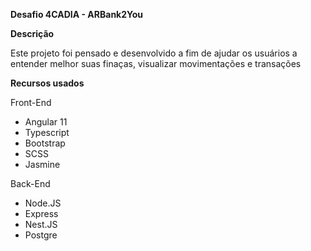 **Desafio 4CADIA - ARBank2You**

**Descrição**


Este projeto foi pensado e desenvolvido a fim de ajudar os usuários a entender melhor suas finaças, visualizar movimentações e transações


**Recursos usados**

Front-End

- Angular 11
- Typescript
- Bootstrap
- SCSS
- Jasmine

Back-End

- Node.JS
- Express
- Nest.JS
- Postgre
